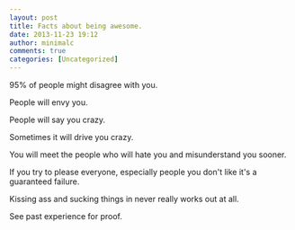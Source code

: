 ```yaml
---
layout: post
title: Facts about being awesome.
date: 2013-11-23 19:12
author: minimalc
comments: true
categories: [Uncategorized]
---
```

95% of people might disagree with you. 

People will envy you. 

People will say you crazy. 

Sometimes it will drive you crazy. 

You will meet the people who will hate you and misunderstand you sooner. 

If you try to please everyone, especially people you don't like it's a guaranteed failure. 

Kissing ass and sucking things in never really works out at all. 

See past experience for proof.
